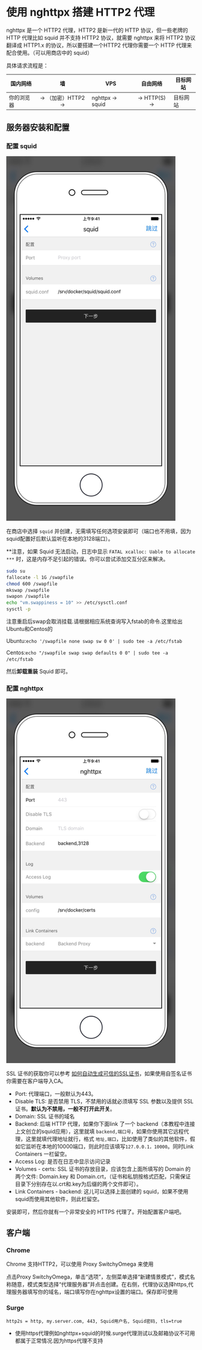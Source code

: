 # 使用 nghttpx 搭建 HTTP2 代理

nghttpx 是一个 HTTP2 代理，HTTP2 是新一代的 HTTP 协议，但一些老牌的 HTTP 代理比如 squid 并不支持 HTTP2 协议，就需要 nghttpx 来将 HTTP2 协议翻译成 HTTP1.x 的协议，所以要搭建一个HTTP2 代理你需要一个 HTTP 代理来配合使用。（可以用商店中的 squid）

具体请求流程是：

| 国内网络 | 墙 | VPS | 自由网络 | 目标网站
| --- | :---: | --- | :---: | --- |
| 你的浏览器 |  → （加密）HTTP2 → | nghttpx → squid | → HTTP(S) → | 目标网站 |

## 服务器安装和配置

### 配置 squid
<img src="../images/squid.jpg" width="450" />

在商店中选择 `squid` 并创建，无需填写任何选项安装即可（端口也不用填，因为squid配置好后默认监听在本地的3128端口）。

**注意，如果 Squid 无法启动，日志中显示 `FATAL xcalloc: Uable to allocate ***` 时，这是内存不足引起的错误。你可以尝试添加交互分区来解决。

```sh
sudo su
fallocate -l 1G /swapfile
chmod 600 /swapfile
mkswap /swapfile
swapon /swapfile
echo "vm.swappiness = 10" >> /etc/sysctl.conf
sysctl -p
```

注意重启后swap会取消挂载.请根据相应系统查询写入fstab的命令.这里给出Ubuntu和Centos的

Ubuntu:`echo '/swapfile none swap sw 0 0' | sudo tee -a /etc/fstab`

Centos:`echo "/swapfile swap swap defaults 0 0" | sudo tee -a /etc/fstab`

然后**卸载重装** Squid 即可。


### 配置 nghttpx

<img src="../images/nghttpx.jpg" width="450" />

SSL 证书的获取你可以参考 [如何自动生成可信的SSL证书](./SSL.md)，如果使用自签名证书你需要在客户端导入CA。

* Port: 代理端口，一般默认为443。
* Disable TLS: 是否禁用 TLS，不禁用的话就必须填写 SSL 参数以及提供 SSL 证书。**默认为不禁用，一般不打开此开关**。
* Domain: SSL 证书的域名
* Backend: 后端 HTTP 代理，如果你下面link 了一个 backend（本教程中连接上文创立的squid应用），这里就填 `backend,端口号`，如果你使用其它远程代理，这里就填代理地址就行，格式 `地址,端口`，比如使用了类似的其他软件，假如它监听在本地的10000端口，则此时应该填写`127.0.0.1，10000`。同时Link Containers 一栏留空。
* Access Log: 是否在日志中显示访问记录
* Volumes - certs: SSL 证书的存放目录，应该包含上面所填写的 Domain 的两个文件: Domain.key 和  Domain.crt，（证书和私钥按格式匹配，只需保证目录下分别存在以.crt和.key为后缀的两个文件即可）。
* Link Containers - backend: 这儿可以选择上面创建的 squid，如果不使用squid而使用其他软件，则此栏留空。

安装即可，然后你就有一个非常安全的 HTTPS 代理了。开始配置客户端吧。

## 客户端

### Chrome

Chrome 支持HTTP2，可以使用 Proxy SwitchyOmega 来使用

点击Proxy SwitchyOmega，单击“选项”，左侧菜单选择“新建情景模式”，模式名称随意，模式类型选择“代理服务器”并点击创建。在右侧，代理协议选择https,代理服务器填写你的域名，端口填写你在nghttpx设置的端口。保存即可使用

### Surge

```
http2s = http, my.server.com, 443, Squid用户名, Squid密码, tls=true
```
- 使用https代理例如nghttpx+squid的时候.surge代理测试以及邮箱协议不可用都属于正常情况.因为https代理不支持



